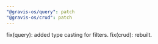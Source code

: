 ```yaml
---
"@gravis-os/query": patch
"@gravis-os/crud": patch
---
```


fix(query): added type casting for filters.
fix(crud): rebuilt.
